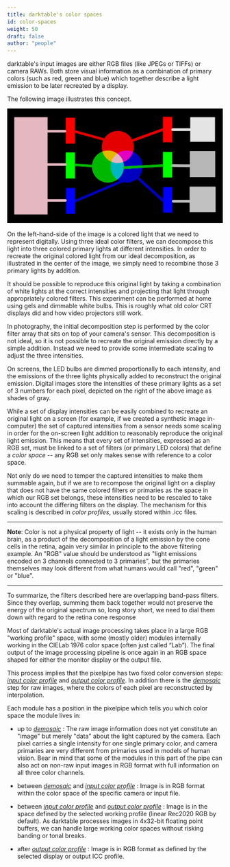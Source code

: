 ```yaml
---
title: darktable's color spaces
id: color-spaces
weight: 50
draft: false
author: "people"
---
```


darktable's input images are either RGB files (like JPEGs or TIFFs) or camera RAWs. Both store visual information as a combination of primary colors (such as red, green and blue) which together describe a light emission to be later recreated by a display.

The following image illustrates this concept.

![Spectral decomposition of a light emission into 3 RGB intensities](./color-spaces/spectral-decomposition.png#w100)

On the left-hand-side of the image is a colored light that we need to represent digitally. Using three ideal color filters, we can decompose this light into three colored primary lights at different intensities. In order to recreate the original colored light from our ideal decomposition, as illustrated in the center of the image, we simply need to recombine those 3 primary lights by addition.

It should be possible to reproduce this original light by taking a combination of white lights at the correct intensities and projecting that light through appropriately colored filters. This experiment can be performed at home using gels and dimmable white bulbs. This is roughly what old color CRT displays did and how video projectors still work.

In photography, the initial decomposition step is performed by the color filter array that sits on top of your camera's sensor. This decomposition is not ideal, so it is not possible to recreate the original emission directly by a simple addition. Instead we need to provide some intermediate scaling to adjust the three intensities. 

On screens, the LED bulbs are dimmed proportionally to each intensity, and the emissions of the three lights physically added to reconstruct the original emission. Digital images store the intensities of these primary lights as a set of 3 numbers for each pixel, depicted on the right of the above image as shades of gray.

While a set of display intensities can be easily combined to recreate an original light on a screen (for example, if we created a synthetic image in-computer) the set of captured intensities from a sensor needs some scaling in order for the on-screen light addition to reasonably reproduce the original light emission. This means that every set of intensities, expressed as an RGB set, must be linked to a set of filters (or primary LED colors) that define a _color space_ -- any RGB set only makes sense with reference to a color space. 

Not only do we need to temper the captured intensities to make them summable again, but if we are to recompose the original light on a display that does not have the same colored filters or primaries as the space in which our RGB set belongs, these intensities need to be rescaled to take into account the differing filters on the display. The mechanism for this scaling is described in _color profiles_, usually stored within .icc files.

---

**Note**: Color is not a physical property of light -- it exists only in the human brain, as a product of the decomposition of a light emission by the cone cells in the retina, again very similar in principle to the above filtering example. An "RGB" value should be understood as "light emissions encoded on 3 channels connected to 3 primaries", but the primaries themselves may look different from what humans would call "red", "green" or "blue".

---

To summarize, the filters described here are overlapping band-pass filters. Since they overlap, summing them back together would not preserve the energy of the original spectrum so, long story short, we need to dial them down with regard to the retina cone response

Most of darktable's actual image processing takes place in a large RGB "working profile" space, with some (mostly older) modules internally working in the CIELab 1976 color space (often just called “Lab”). The final output of the image processing pipeline is once again in an RGB space shaped for either the monitor display or the output file.

This process implies that the pixelpipe has two fixed color conversion steps: [_input color profile_](../../module-reference/processing-modules/input-color-profile.md) and [_output color profile_](../../module-reference/processing-modules/output-color-profile.md). In addition there is the [_demosaic_](../../module-reference/processing-modules/demosaic.md) step for raw images, where the colors of each pixel are reconstructed by interpolation.

Each module has a position in the pixelpipe which tells you which color space the module lives in:

- up to [_demosaic_](../../module-reference/processing-modules/demosaic.md)
: The raw image information does not yet constitute an "image" but merely "data" about the light captured by the camera. Each pixel carries a single intensity for one single primary color, and camera primaries are very different from primaries used in models of human vision. Bear in mind that some of the modules in this part of the pipe can also act on non-raw input images in RGB format with full information on all three color channels.

- between [_demosaic_](../../module-reference/processing-modules/demosaic.md) and [_input color profile_](../../module-reference/processing-modules/input-color-profile.md)
: Image is in RGB format within the color space of the specific camera or input file.

- between [_input color profile_](../../module-reference/processing-modules/input-color-profile.md) and [_output color profile_](../../module-reference/processing-modules/output-color-profile.md)
: Image is in the space defined by the selected working profile (linear Rec2020 RGB by default). As darktable processes images in 4x32-bit floating point buffers, we can handle large working color spaces without risking banding or tonal breaks.


- after [_output color profile_](../../module-reference/processing-modules/output-color-profile.md)
: Image is in RGB format as defined by the selected display or output ICC profile.
